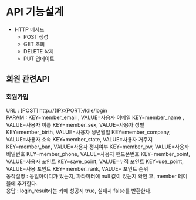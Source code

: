 # API 기능설계

* HTTP 메서드
    * POST 생성
    * GET 조회
    * DELETE 삭제
    * PUT 업데이트
## 회원 관련API


### 회원가입
URL : [POST] http://{IP}:{PORT}/Idle/login </br>
PARAM : KEY=member_email , VALUE=사용자 이메일 
        KEY=member_name , VALUE=사용자 이름
        KEY=member_sex, VALUE=사용자 성별
        KEY=member_birth, VALUE=사용자 생년월일
        KEY=member_company, VALUE=사용자 소속
        KEY=member_state, VALUE=사용자 거주지
        KEY=member_ban, VALUE=사용자 정지여부
        KEY=member_pw, VALUE=사용자 비밀번호
        KEY=member_phone, VALUE=사용자 핸드폰번호
        KEY=member_point, VALUE=사용자 포인트
        KEY=save_point, VALUE=누적 포인트
        KEY=use_point, VALUE=사용 포인트
        KEY=member_rank, VALUE= 포인트 순위</br>
동작설명 : 동일아이디가 있는지, 파라미터에 null 값이 있는지 확인 후, member 테이블에 추가한다.</br>
응답 : login_result라는 키에 성공시 true, 실패시 false를 반환한다.